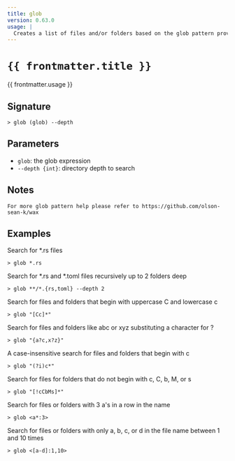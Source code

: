 ```yaml
---
title: glob
version: 0.63.0
usage: |
  Creates a list of files and/or folders based on the glob pattern provided.
---
```


<script>
  import { usePageFrontmatter } from '@vuepress/client';
  export default { computed: { frontmatter() { return usePageFrontmatter().value; } } }
</script>

# <code>{{ frontmatter.title }}</code>

<div style='white-space: pre-wrap;'>{{ frontmatter.usage }}</div>

## Signature

```> glob (glob) --depth```

## Parameters

 -  `glob`: the glob expression
 -  `--depth {int}`: directory depth to search

## Notes
```text
For more glob pattern help please refer to https://github.com/olson-sean-k/wax
```
## Examples

Search for *.rs files
```shell
> glob *.rs
```

Search for *.rs and *.toml files recursively up to 2 folders deep
```shell
> glob **/*.{rs,toml} --depth 2
```

Search for files and folders that begin with uppercase C and lowercase c
```shell
> glob "[Cc]*"
```

Search for files and folders like abc or xyz substituting a character for ?
```shell
> glob "{a?c,x?z}"
```

A case-insensitive search for files and folders that begin with c
```shell
> glob "(?i)c*"
```

Search for files for folders that do not begin with c, C, b, M, or s
```shell
> glob "[!cCbMs]*"
```

Search for files or folders with 3 a's in a row in the name
```shell
> glob <a*:3>
```

Search for files or folders with only a, b, c, or d in the file name between 1 and 10 times
```shell
> glob <[a-d]:1,10>
```
